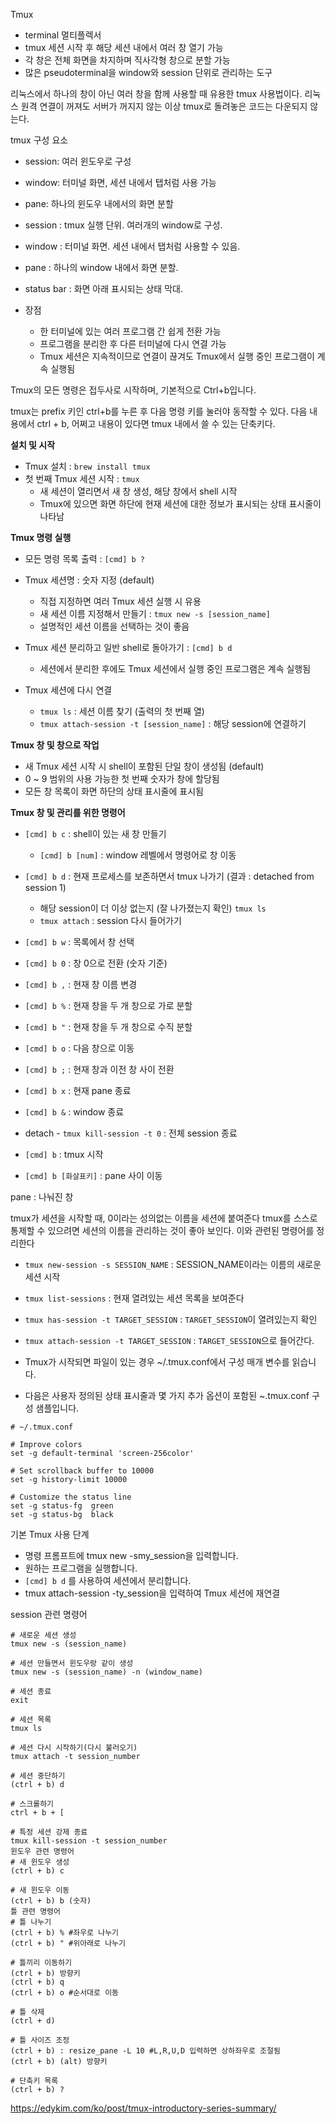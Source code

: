 
Tmux
- terminal 멀티플렉서
- tmux 세션 시작 후 해당 세션 내에서 여러 창 열기 가능
- 각 창은 전체 화면을 차지하며 직사각형 창으로 분할 가능
- 많은 pseudoterminal을 window와 session 단위로 관리하는 도구
 
 리눅스에서 하나의 창이 아닌 여러 창을 함께 사용할 때 유용한 tmux 사용법이다. 리눅스 원격 연결이 꺼져도 서버가 꺼지지 않는 이상 tmux로 돌려놓은 코드는 다운되지 않는다.
 
tmux 구성 요소
- session: 여러 윈도우로 구성
- window: 터미널 화면, 세션 내에서 탭처럼 사용 가능
- pane: 하나의 윈도우 내에서의 화면 분할

- session : tmux 실행 단위. 여러개의 window로 구성.
- window : 터미널 화면. 세션 내에서 탭처럼 사용할 수 있음.
- pane : 하나의 window 내에서 화면 분할.
- status bar : 화면 아래 표시되는 상태 막대.

- 장점
  - 한 터미널에 있는 여러 프로그램 간 쉽게 전환 가능
  - 프로그램을 분리한 후 다른 터미널에 다시 연결 가능
  - Tmux 세션은 지속적이므로 연결이 끊겨도 Tmux에서 실행 중인 프로그램이 계속 실행됨

Tmux의 모든 명령은 접두사로 시작하며, 기본적으로 Ctrl+b입니다.

tmux는 prefix 키인 ctrl+b를 누른 후 다음 명령 키를 눌러야 동작할 수 있다. 다음 내용에서 ctrl + b, 어쩌고 내용이 있다면 tmux 내에서 쓸 수 있는 단축키다.

<b>설치 및 시작</b>
- Tmux 설치 : `brew install tmux`
- 첫 번째 Tmux 세션 시작 : `tmux`
  - 새 세션이 열리면서 새 창 생성, 해당 창에서 shell 시작
  - Tmux에 있으면 화면 하단에 현재 세션에 대한 정보가 표시되는 상태 표시줄이 나타남

<b>Tmux 명령 실행</b>
- 모든 명령 목록 출력 : `[cmd] b ?`

- Tmux 세션명 : 숫자 지정 (default)
  - 직접 지정하면 여러 Tmux 세션 실행 시 유용
  - 새 세션 이름 지정해서 만들기 : `tmux new -s [session_name]`
  - 설명적인 세션 이름을 선택하는 것이 좋음

- Tmux 세션 분리하고 일반 shell로 돌아가기 : `[cmd] b d`
  - 세션에서 분리한 후에도 Tmux 세션에서 실행 중인 프로그램은 계속 실행됨

- Tmux 세션에 다시 연결
  - `tmux ls` : 세션 이름 찾기 (출력의 첫 번째 열)
  - `tmux attach-session -t [session_name]` : 해당 session에 연결하기



<b>Tmux 창 및 창으로 작업</b>
- 새 Tmux 세션 시작 시 shell이 포함된 단일 창이 생성됨 (default)
- 0 ~ 9 범위의 사용 가능한 첫 번째 숫자가 창에 할당됨
- 모든 창 목록이 화면 하단의 상태 표시줄에 표시됨

<b>Tmux 창 및 관리를 위한 명령어</b>
- `[cmd] b c` : shell이 있는 새 창 만들기
  - `[cmd] b [num]` : window 레벨에서 명령어로 창 이동
- `[cmd] b d` : 현재 프로세스를 보존하면서 tmux 나가기 (결과 : detached from session 1)
  - 해당 session이 더 이상 없는지 (잘 나가졌는지 확인) `tmux ls`
  - `tmux attach` : session 다시 들어가기
- `[cmd] b w` : 목록에서 창 선택
- `[cmd] b 0` : 창 0으로 전환 (숫자 기준)
- `[cmd] b ,` : 현재 창 이름 변경
- `[cmd] b %` : 현재 창을 두 개 창으로 가로 분할
- `[cmd] b "` : 현재 창을 두 개 창으로 수직 분할
- `[cmd] b o` : 다음 창으로 이동
- `[cmd] b ;` : 현재 창과 이전 창 사이 전환
- `[cmd] b x` : 현재 pane 종료
- `[cmd] b &` : window 종료
- detach - `tmux kill-session -t 0` : 전체 session 종료

- `[cmd] b` : tmux 시작
- `[cmd] b [화살표키]` : pane 사이 이동

pane : 나눠진 창

tmux가 세션을 시작할 때, 0이라는 성의없는 이름을 세션에 붙여준다
tmux를 스스로 통제할 수 있으려면 세션의 이름을 관리하는 것이 좋아 보인다. 이와 관련된 명령어를 정리한다
- `tmux new-session -s SESSION_NAME` : SESSION_NAME이라는 이름의 새로운 세션 시작
- `tmux list-sessions` : 현재 열려있는 세션 목록을 보여준다
- `tmux has-session -t TARGET_SESSION` : `TARGET_SESSION`이 열려있는지 확인
- `tmux attach-session -t TARGET_SESSION` : `TARGET_SESSION`으로 들어간다.

- Tmux가 시작되면 파일이 있는 경우 ~/.tmux.conf에서 구성 매개 변수를 읽습니다.
- 다음은 사용자 정의된 상태 표시줄과 몇 가지 추가 옵션이 포함된 ~.tmux.conf 구성 샘플입니다.

```vim
# ~/.tmux.conf

# Improve colors
set -g default-terminal 'screen-256color'

# Set scrollback buffer to 10000
set -g history-limit 10000

# Customize the status line
set -g status-fg  green
set -g status-bg  black
``` 

기본 Tmux 사용 단계
- 명령 프롬프트에 tmux new -smy_session을 입력합니다.
- 원하는 프로그램을 실행합니다.
- `[cmd] b d` 를 사용하여 세션에서 분리합니다.
- tmux attach-session -ty_session을 입력하여 Tmux 세션에 재연결



session 관련 명령어
```
# 새로운 세션 생성
tmux new -s (session_name)

# 세션 만들면서 윈도우랑 같이 생성
tmux new -s (session_name) -n (window_name)

# 세션 종료
exit

# 세션 목록
tmux ls

# 세션 다시 시작하기(다시 불러오기)
tmux attach -t session_number

# 세션 중단하기
(ctrl + b) d

# 스크롤하기
ctrl + b + [

# 특정 세션 강제 종료
tmux kill-session -t session_number
윈도우 관련 명령어
# 새 윈도우 생성
(ctrl + b) c

# 새 윈도우 이동
(ctrl + b) b (숫자)
틀 관련 명령어
# 틀 나누기
(ctrl + b) % #좌우로 나누기
(ctrl + b) " #위아래로 나누기

# 틀끼리 이동하기
(ctrl + b) 방향키
(ctrl + b) q
(ctrl + b) o #순서대로 이동

# 틀 삭제
(ctrl + d)

# 틀 사이즈 조정
(ctrl + b) : resize_pane -L 10 #L,R,U,D 입력하면 상하좌우로 조절됨
(ctrl + b) (alt) 방향키

# 단축키 목록
(ctrl + b) ?

```

https://edykim.com/ko/post/tmux-introductory-series-summary/
